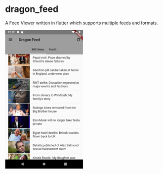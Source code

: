 # dragon_feed

A Feed Viewer written in flutter which supports multiple feeds and formats. 

<img src="/screenshot1.png" alt="drawing" width="50%"/>
